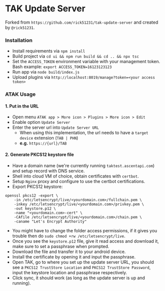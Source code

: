 # TAK Update Server

Forked from `https://github.com/rick51231/tak-update-server` and created by `@rick51231`.

### Installation
- Install requirements via `npm install`
- Build project via `cd ui && npm run build && cd .. && npx tsc`
- Set the `ACCESS_TOKEN` environment variable with your management token. Bash example: `export ACCESS_TOKEN=16123123123`
- Run app via `node build/index.js`
- Upload plugins via `http://localhost:8019/manage?token=<your access token>`

### ATAK Usage

#### 1. Put in the URL
- Open menu `ATAK app > More icon > Plugins > More icon > Edit`
- Enable option `Update Server`
- Enter the server url into `Update Server URL`
    - When using this implementation, the url needs to have a `target device` extension (`TAB | PHN`)
    - **e.g.** `https://{url}/TAB`

#### 2. Generate PKCS12 keystore file
- Have a domain name (we're currently running `taktest.ascentapi.com`) and setup record with DNS service.
- Shell into cloud VM of choice, obtain certificates with `certbot`.
- Setup `Nginx` proxy and configure to use the certbot certifications.
- Export PKCS12 keystore:

```shell
openssl pkcs12 -export \
    -in /etc/letsencrypt/live/<yourdomain.com>/fullchain.pem \
    -inkey /etc/letsencrypt/live/<yourdomain.com>/privkey.pem \
    -out keystore.p12 \
    -name "<yourdomain.com>-cert" \
    -CAfile /etc/letsencrypt/live/<yourdomain.com>/chain.pem \
    -caname "Let's Encrypt Authority"
```
- You might have to change the folder access permissions, if it gives you trouble then do `sudo chmod +rw /etc/letsencrypt/live`.
- Once you see the `keystore.p12` file, give it read access and download it, make sure to set a passphrase when prompted.
- Download the file and transfer it to your android device.
- Install the certificate by opening it and input the passphrase.
- Open TAK, go to where you set up the update server URL, you should see a `PKCS12 TrustStore Location` and `PKCS12 TrustStore Password`, input the keystore location and passphrase respectively.
- Click sync, it should work (as long as the update server is up and running).